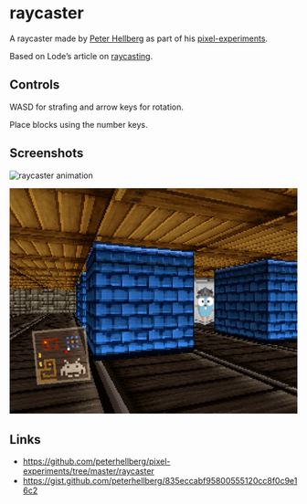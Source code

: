 # raycaster

A raycaster made by [Peter Hellberg](https://github.com/peterhellberg/) as part of his [pixel-experiments](https://github.com/peterhellberg/pixel-experiments).

Based on Lode’s article on [raycasting](http://lodev.org/cgtutor/raycasting.html).

## Controls

WASD for strafing and arrow keys for rotation.

Place blocks using the number keys.

## Screenshots

![raycaster animation](https://user-images.githubusercontent.com/565124/31828029-798e6620-b5b9-11e7-96b7-fda540755745.gif)

![raycaster screenshot](screenshot.png)

## Links

 - https://github.com/peterhellberg/pixel-experiments/tree/master/raycaster
 - https://gist.github.com/peterhellberg/835eccabf95800555120cc8f0c9e16c2

